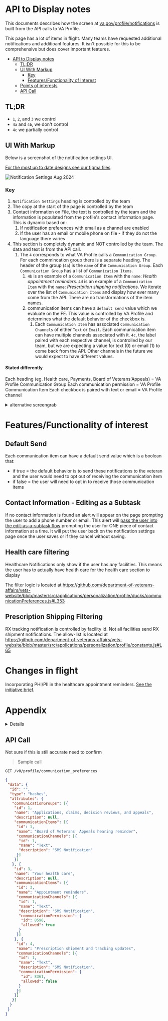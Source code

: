 # API to Display notes

This documents describes how the screen at [va.gov/profile/notifications](https://va.gov/profile/notifications) is built from the API calls to VA Profile.

This page has a lot of items in flight. Many teams have requested additional notifications and additioanl features. It isn't possible for this to be comprehensive but does cover important features. 

<!-- TOC -->

- [API to Display notes](#api-to-display-notes)
  - [TL;DR](#tldr)
  - [UI With Markup](#ui-with-markup)
    - [Key](#key)
    - [Features/Functionality of Interest](#c-options-creation-note)
  - [Points of interests](#points-of-interests)
  - [API Call](#api-call)

<!-- /TOC -->

## TL;DR

- `1`, `2`, and `3` we control
- `4a` and `4b`, we don't control
- `4c` we partially control

## UI With Markup 

Below is a screenshot of the notification settings UI. 

[For the most up to date designs see our figma files](https://www.figma.com/design/e6JEtrwZCInKk9SjZktx2T/Profile---Notification-Settings?node-id=1-12888&node-type=CANVAS&t=OcxVvp5AEXhSbF73-0). 

![Notification Settings Aug 2024](https://github.com/user-attachments/assets/92ca4358-c755-4bdb-9125-df2e9b5799dd)


### Key

1. `Notification Settings` heading is controlled by the team
2. The copy at the start of the page is controlled by the team
3. Contact information on File, the text is controlled by the team and the information is populated from the profile's contact information page. This is dynamic based on:
     1. If notification preferences with email as a channel are enabled
     2. If the user has an email or mobile phone on file - if they do not the language there varies 
4. This section is completely dynamic and NOT controlled by the team. The data and text is from the API call.
     1. The `4` corresponds to what VA Profile calls a `Communication Group`. For each commincation group there is a separate heading. The header of the group (`4a`) is the `name` of the `Communication Group`. Each `Communication Group` has a list of `Communication Items`.
          1. `4b` is an example of a `Communication Item` with the `name`: _Health appointment reminders_. `4d` is an example of a `Communication Item` with the `name`: _Prescription shipping notifications_. We iterate over the list of `Communication Items` and display how ever many come from the API. There are no transformations of the item names.
          2. communication items can have a `default send` value which we evaluate on the FE. This value is controlled by VA Profile and determines what the default behavior of the checkbox is. 
               1. Each `Communication Item` has associated `Communication Channels` of either `Text` or `Email`. Each communication item can have multiple channels associated with it. `4c`, the label paired with each respective channel, is controlled by our team, but we are expecting a value for text (0) or email (1) to come back from the API. Other channels in the future we would expect to have different values.

#### Stated differently 
Each heading (eg. Health care, Payments, Board of Veterans'Appeals) = VA Profile Communication Group 
Each communication permission = VA Profile Communication Item 
Each checkbox is paired with text or email = VA Profile channel 

<details><summary>alternative screengrab</summary>
<p>

![image](https://github.com/user-attachments/assets/66e8fa4e-7c45-45cb-8044-16c94c5c33bd)

</p>
</details> 

# Features/Functionality of interest

## Default Send 
Each communication item can have a default send value which is a boolean that: 
- if true = the default behavior is to send these notifications to the veteran and the user would need to opt out of receiving the communication item
- if false = the user will need to opt in to receive those communication items
  
## Contact Information - Editing as a Subtask 
If no contact information is found an alert will appear on the page prompting the user to add a phone number or email. This alert will [pass the user into the edit-as-a-subtask flow](https://www.figma.com/design/zRlluj4zQgu4yNykyp3LjS/Profile---Editing-sub-task?node-id=0-1&node-type=CANVAS&t=dnVTJSuNXCX29TPu-0) prompting the user for ONE piece of contact information at a time. It will put the user back on the notification settings page once the user saves or if they cancel without saving.

## Health care filtering 
Healthcare Notifications only show if the user has *any* facilities. This means the user has to actually have health care for the health care section to display

The filter logic is located at <https://github.com/department-of-veterans-affairs/vets-website/blob/master/src/applications/personalization/profile/ducks/communicationPreferences.js#L353>


## Prescription Shipping Filtering
RX tracking notification is controlled by facility id. Not all facilities send RX shipment notifications. The allow-list is located at <https://github.com/department-of-veterans-affairs/vets-website/blob/master/src/applications/personalization/profile/constants.js#L65>


# Changes in flight 
Incorporating PHI/PII in the healthcare appointment reminders. [See the initiative brief](https://github.com/department-of-veterans-affairs/va.gov-team/blob/master/products/identity-personalization/profile/notification-preferences/mhv-notification-preferences-migration/appointmentReminderPHIandPII/README.md).

# Appendix 

<details><summary>Details</summary>
<p>

## TL;DR

- `1`, `2`, and `3c` we control
- `3a` and `3b`, we don't control

## UI Notes

![UI as of April 2022](./assets/notifications-page.png)


### 3c. Options creation note

We create the radio button lists based on the following code.

```jsx
 options={[
          {
            label: `Notify me by ${channelTypes[channelType]}`,
            value: 'true',
            ariaLabel: `Notify me of ${itemName} by ${
              channelTypes[channelType]
            }`,
          },
          {
            label: `Don’t notify me`,
            value: 'false',
            ariaLabel: `Do not notify me of ${itemName} by ${
              channelTypes[channelType]
            }`,
          },
        ]}
```

</p>
</details> 


## API Call

Not sure if this is still accurate need to confirm 

> Sample call

``` API
GET /v0/profile/communication_preferences
```

```json
{
 "data": {
  "id": "",
  "type": "hashes",
  "attributes": {
   "communicationGroups": [{
    "id": 1,
    "name": "Applications, claims, decision reviews, and appeals",
    "description": null,
    "communicationItems": [{
     "id": 1,
     "name": "Board of Veterans' Appeals hearing reminder",
     "communicationChannels": [{
      "id": 1,
      "name": "Text",
      "description": "SMS Notification"
     }]
    }]
   }, {
    "id": 3,
    "name": "Your health care",
    "description": null,
    "communicationItems": [{
     "id": 3,
     "name": "Appointment reminders",
     "communicationChannels": [{
      "id": 1,
      "name": "Text",
      "description": "SMS Notification",
      "communicationPermission": {
       "id": 8596,
       "allowed": true
      }
     }]
    }, {
     "id": 4,
     "name": "Prescription shipment and tracking updates",
     "communicationChannels": [{
      "id": 1,
      "name": "Text",
      "description": "SMS Notification",
      "communicationPermission": {
       "id": 8361,
       "allowed": false
      }
     }]
    }]
   }]
  }
 }
}
```
